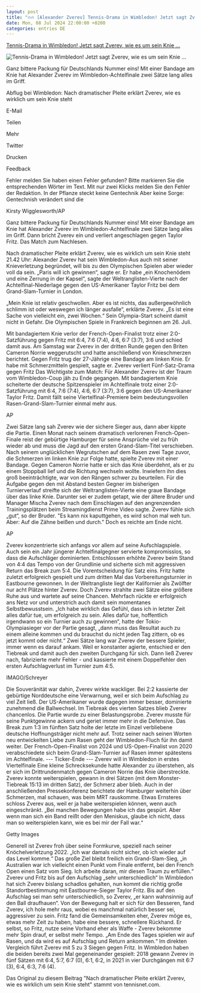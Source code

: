 ```yaml
---
layout: post
title: "🔥🔥 [Alexander Zverev] Tennis-Drama in Wimbledon! Jetzt sagt Zverev, wie es um sein Knie ..."
date: Mon, 08 Jul 2024 22:00:00 +0200
categories: entries DE
---
```

[Tennis-Drama in Wimbledon! Jetzt sagt Zverev, wie es um sein Knie ...](https://www.focus.de/sport/tennis/wimbledon-2024-achtelfinale-haelt-das-knie-nach-schreckmoment-kaempft-zverev-gegen-fritz-ums-viertelfinale_id_260117661.html)

![Tennis-Drama in Wimbledon! Jetzt sagt Zverev, wie es um sein Knie ...](https://p6.focus.de/img/regional/koeln/id_260120098/muss-weiter-auf-sein-erstes-viertelfinale-in-wimbledon-warten-alexander-zverev..jpg?im=Crop%3D%280%2C26%2C2048%2C1024%29%3BResize%3D%281200%2C627%29&impolicy=perceptual&quality=mediumHigh&hash=9faae0da1920406ba1d778ffed19611e2e41124e3c2623a51210cc84ef3b6b1c)

Ganz bittere Packung für Deutschlands Nummer eins! Mit einer Bandage am Knie hat Alexander Zverev im Wimbledon-Achtelfinale zwei Sätze lang alles im Griff.

Abflug bei Wimbledon: Nach dramatischer Pleite erklärt Zverev, wie es wirklich um sein Knie steht

E-Mail

Teilen

Mehr

Twitter

Drucken

Feedback

Fehler melden Sie haben einen Fehler gefunden? Bitte markieren Sie die entsprechenden Wörter im Text. Mit nur zwei Klicks melden Sie den Fehler der Redaktion. In der Pflanze steckt keine Gentechnik Aber keine Sorge: Gentechnish verändert sind die

Kirsty Wigglesworth/AP

Ganz bittere Packung für Deutschlands Nummer eins! Mit einer Bandage am Knie hat Alexander Zverev im Wimbledon-Achtelfinale zwei Sätze lang alles im Griff. Dann bricht Zverev ein und verliert angeschlagen gegen Taylor Fritz. Das Match zum Nachlesen.

Nach dramatischer Pleite erklärt Zverev, wie es wirklich um sein Knie steht 21.42 Uhr: Alexander Zverev hat sein Wimbledon-Aus auch mit seiner Knieverletzung begründet, will bis zu den Olympischen Spielen aber wieder voll da sein. „Paris will ich gewinnen“, sagte er. Er habe „ein Knochenödem und eine Zerrung in der Kapsel“, sagte der Weltranglisten-Vierte nach der Achtelfinal-Niederlage gegen den US-Amerikaner Taylor Fritz bei dem Grand-Slam-Turnier in London.



„Mein Knie ist relativ geschwollen. Aber es ist nichts, das außergewöhnlich schlimm ist oder weswegen ich länger ausfalle“, erklärte Zverev. „Es ist eine Sache von vielleicht ein, zwei Wochen.“ Sein Olympia-Start scheint damit nicht in Gefahr. Die Olympischen Spiele in Frankreich beginnen am 26. Juli.



Mit bandagiertem Knie verlor der French-Open-Finalist trotz einer 2:0-Satzführung gegen Fritz mit 6:4, 7:6 (7:4), 4:6, 6:7 (3:7), 3:6 und schied damit aus. Am Samstag war Zverev in der dritten Runde gegen den Briten Cameron Norrie weggerutscht und hatte anschließend von Knieschmerzen berichtet. Gegen Fritz trug der 27-Jährige eine Bandage am linken Knie. Er habe mit Schmerzmitteln gespielt, sagte er. Zverev verliert Fünf-Satz-Drama gegen Fritz Das Wichtigste zum Match: Für Alexander Zverev ist der Traum vom Wimbledon-Coup jäh zu Ende gegangen. Mit bandagiertem Knie scheiterte der deutsche Spitzenspieler im Achtelfinale trotz einer 2:0-Satzführung mit 6:4, 7:6 (7:4), 4:6, 6:7 (3:7), 3:6 gegen den US-Amerikaner Taylor Fritz. Damit fällt seine Viertelfinal-Premiere beim bedeutungsvollen Rasen-Grand-Slam-Turnier einmal mehr aus.

AP

Zwei Sätze lang sah Zverev wie der sichere Sieger aus, dann aber kippte die Partie. Einen Monat nach seinem dramatisch verlorenen French-Open-Finale reist der gebürtige Hamburger für seine Ansprüche viel zu früh wieder ab und muss die Jagd auf den ersten Grand-Slam-Titel verschieben. Nach seinem unglücklichen Wegrutschen auf dem Rasen zwei Tage zuvor, die Schmerzen im linken Knie zur Folge hatte, spielte Zverev mit einer Bandage. Gegen Cameron Norrie hatte er sich das Knie überdehnt, als er zu einem Stoppball lief und die Richtung wechseln wollte. Inwiefern ihn dies groß beeinträchtigte, war von den Rängen schwer zu beurteilen. Für die Aufgabe gegen den mit Abstand besten Gegner im bisherigen Turnierverlauf streifte sich der Weltranglisten-Vierte eine graue Bandage über das linke Knie. Darunter sei er zudem getapt, wie der ältere Bruder und Manager Mischa Zverev nach dem Einschlagen auf den angrenzenden Trainingsplätzen beim Streamingdienst Prime Video sagte. Zverev fühle sich „gut“, so der Bruder. "Es kann nix kaputtgehen, es wird schon mal weh tun. Aber: Auf die Zähne beißen und durch." Doch es reichte am Ende nicht.

AP

Zverev konzentrierte sich anfangs vor allem auf seine Aufschlagspiele. Auch sein ein Jahr jüngerer Achtelfinalgegner servierte kompromisslos, so dass die Aufschläger dominierten. Entschlossen erhöhte Zverev beim Stand von 4:4 das Tempo von der Grundlinie und sicherte sich mit aggressiven Return das Break zum 5:4. Die Vorentscheidung für Satz eins. Fritz hatte zuletzt erfolgreich gespielt und zum dritten Mal das Vorbereitungsturnier in Eastbourne gewonnen. In der Weltrangliste liegt der Kalifornier als Zwölfter nur acht Plätze hinter Zverev. Doch Zverev strahlte zwei Sätze eine größere Ruhe aus und wartete auf seine Chancen. Mehrfach rückte er erfolgreich ans Netz vor und unterstrich auch damit sein momentanes Selbstbewusstsein. „Ich habe wirklich das Gefühl, dass ich in letzter Zeit alles dafür tue, um erfolgreich zu sein. Alles dafür tue, hoffentlich irgendwann so ein Turnier auch zu gewinnen“, hatte der Tokio-Olympiasieger vor der Partie gesagt, „dann muss das Resultat auch zu einem alleine kommen und du brauchst du nicht jeden Tag zittern, ob es jetzt kommt oder nicht.“ Zwei Sätze lang war Zverev der bessere Spieler, immer wenn es darauf ankam. Weil er konstanter agierte, entschied er den Tiebreak und damit auch den zweiten Durchgang für sich. Dann ließ Zverev nach, fabrizierte mehr Fehler - und kassierte mit einem Doppelfehler den ersten Aufschlagverlust im Turnier zum 4:5.

IMAGO/Schreyer

Die Souveränität war dahin, Zverev wirkte wackliger. Bei 2:2 kassierte der gebürtige Norddeutsche eine Verwarnung, weil er sich beim Aufschlag zu viel Zeit ließ. Der US-Amerikaner wurde dagegen immer besser, dominierte zunehmend die Ballwechsel. Im Tiebreak des vierten Satzes blieb Zverev chancenlos. Die Partie wurde zu einer Belastungsprobe. Zverev musste für seine Punktgewinne ackern und geriet immer mehr in die Defensive. Das Break zum 1:3 im fünften Satz holte der letzte im Einzel verbliebene deutsche Hoffnungsträger nicht mehr auf. Trotz seiner nach seinen Worten neu entwickelten Liebe zum Rasen geht der Wimbledon-Fluch für ihn damit weiter. Der French-Open-Finalist von 2024 und US-Open-Finalist von 2020 verabschiedete sich beim Grand-Slam-Turnier auf Rasen immer spätestens im Achtelfinale. --- Ticker-Ende --- Zverev will in Wimbledon in erstes Viertelfinale Eine kleine Schrecksekunde hatte Alexander zu überstehen, als er sich im Drittrundenmatch gegen Cameron Norrie das Knie überstreckte. Zverev konnte weiterspielen, gewann in drei Sätzen (mit dem Monster-Tiebreak 15:13 im dritten Satz), der Schmerz aber blieb. Auch in der anschließenden Pressekonferenz berichtete der Hamburger weiterhin über Schmerzen, mal schauen, was beim MRT rauskomme. Etwas Ernsteres schloss Zverev aus, weil er ja habe weiterspielen können, wenn auch eingeschränkt. „Bei manchen Bewegungen habe ich das gespürt. Aber wenn man sich ein Band reißt oder den Meniskus, glaube ich nicht, dass man so weiterspielen kann, wie es bei mir der Fall war.“

Getty Images

Generell ist Zverev froh über seine Formkurve, speziell nach seiner Knöchelverletzung 2022. „Ich war damals nicht sicher, ob ich wieder auf das Level komme.“ Das große Ziel bleibt freilich ein Grand-Slam-Sieg, „in Australien war ich vielleicht einen Punkt vom Finale entfernt, bei den French Open einen Satz vom Sieg. Ich arbeite daran, mir diesen Traum zu erfüllen.“ Zverev und Fritz bis auf den Aufschlag „sehr unterschiedlich“ In Wimbledon hat sich Zverev bislang schadlos gehalten, nun kommt die richtig große Standortbestimmung mit Eastbourne-Sieger Taylor Fritz. Bis auf den Aufschlag sei man sehr unterschiedlich, so Zverev, „er kann wahnsinnig auf den Ball draufhauen“. Von der Bewegung halt er sich für den Besseren, fand Zverev, ich hole mehr raus, wobei es manchmal natürlich besser sei, aggressiver zu sein. Fritz fand die Gemeinsamkeiten eher, Zverev möge es, etwas mehr Zeit zu haben, habe eine bessere, schnellere Rückhand. Er selbst, so Fritz, nutze seine Vorhand eher als Waffe - Zverev bekomme mehr Spin drauf, er selbst mehr Tempo. „Am Ende des Tages spielen wir auf Rasen, und da wird es auf Aufschlag und Return ankommen.“ Im direkten Vergleich führt Zverev mit 5 zu 3 Siegen gegen Fritz. In Wimbledon haben die beiden bereits zwei Mal gegeneinander gespielt: 2018 gewann Zverev in fünf Sätzen mit 6:4, 5:7, 6:7 (0), 6:1, 6:2, in 2021 in vier Durchgängen mit 6:7 (3), 6:4, 6:3, 7:6 (4).

Das Original zu diesem Beitrag "Nach dramatischer Pleite erklärt Zverev, wie es wirklich um sein Knie steht" stammt von tennisnet.com.


